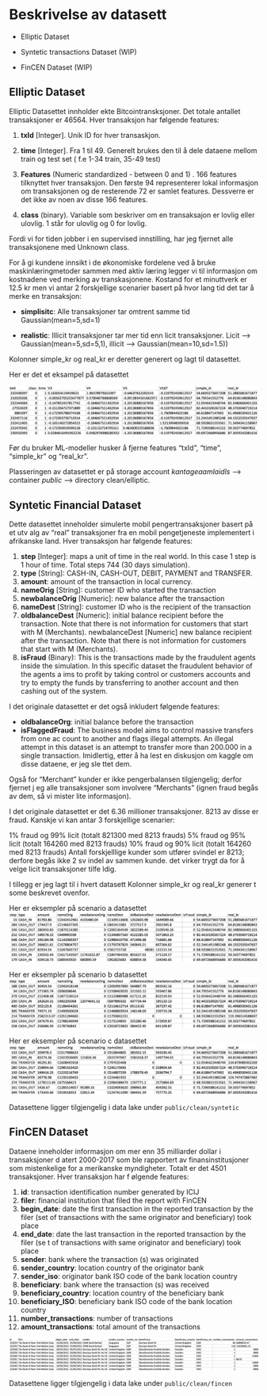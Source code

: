 
# Beskrivelse av datasett

- Elliptic Dataset

- Syntetic transactions Dataset (WIP)

- FinCEN Dataset (WIP)

## Elliptic Dataset

Elliptic Datasettet innholder ekte Bitcointransksjoner. Det totale antallet transaksjoner er 46564. Hver transaksjon har følgende features:

1. **txId** [Integer]. Unik ID for hver transaskjon.

2. **time** [Integer]. Fra 1 til 49. Generelt brukes den til å dele dataene mellom train og test set ( f.e 1-34 train, 35-49 test)

3. **Features** (Numeric standardized - between 0 and 1) . 166 features tilknyttet hver transaksjon. Den første 94 representerer lokal informasjon om transaksjonen og de resterende 72 er samlet features. Dessverre er det ikke av noen av disse 166 features.

4. **class** (binary). Variable som beskriver om en transaksajon er lovlig eller ulovlig. 1 står for ulovlig og 0 for lovlig.

Fordi vi for tiden jobber i en supervised innstilling, har jeg fjernet alle transaksjonene med Unknown class.

For å gi kundene innsikt i de økonomiske fordelene ved å bruke maskinlæringmetoder sammen med aktiv læring legger vi til informasjon om kostnadene ved merking av transkasjonene. Kostand for et minuttverk er 12.5 kr men vi antar 2 forskjellige scenarier basert på hvor lang tid det tar å merke en transaksjon:

- **simplisitc**: Alle transaksjoner tar omtrent samme tid Gaussian(mean=5,sd=1)

- **realistic**: Illicit transaksjoner tar mer tid enn licit transaksjoner. Licit –> Gaussian(mean=5,sd=5,1), illicit –> Gaussian(mean=10,sd=1.5))

Kolonner simple_kr og real_kr er deretter generert og lagt til datasettet.

Her er det et eksampel på datasettet

![image.png](/docs/images/elliptic.png)

Før du bruker ML-modeller husker å fjerne features “txId”, “time”, “simple_kr” og “real_kr”.

Plasseringen av datasettet er på storage account _kantageaamlaidls_ --> container _public_ --> directory clean/elliptic.

## Syntetic Financial Dataset

Dette datasettet inneholder simulerte mobil pengertransaksjoner basert på et utv
alg av “real” transaksjoner fra en mobil pengetjeneste implementert i afrikanske
 land. Hver transaksjon har følgende features:

1. **step** [Integer]: maps a unit of time in the real world. In this case 1 step is 1
hour of time. Total steps 744 (30 days simulation).
2. **type** [String]: CASH-IN, CASH-OUT, DEBIT, PAYMENT and TRANSFER.
3. **amount**: amount of the transaction in local currency.
4. **nameOrig** [String]: customer ID who started the transaction
5. **newbalanceOrig** [Numeric]: new balance after the transaction
6. **nameDest** [String]: customer ID who is the recipient of the transaction
7. **oldbalanceDest** [Numeric]: initial balance recipient before the transaction. Note
 that there is not information for customers that start with M (Merchants).
newbalanceDest [Numeric] new balance recipient after the transaction. Note that
there is not information for customers that start with M (Merchants).
8. **isFraud** (Binary): This is the transactions made by the fraudulent agents inside
the simulation. In this specific dataset the fraudulent behavior of the agents a
ims to profit by taking control or customers accounts and try to empty the funds
 by transferring to another account and then cashing out of the system.

I det originale datasettet er det også inkludert følgende features:

- **oldbalanceOrg**: initial balance before the transaction
- **isFlaggedFraud**: The business model aims to control massive transfers from one ac
count to another and flags illegal attempts. An illegal attempt in this dataset
is an attempt to transfer more than 200.000 in a single transaction.
Imidlertig, etter å ha lest en diskusjon om kaggle  om disse dataene, er jeg sle
ttet dem.

Også for “Merchant” kunder er ikke pengerbalansen tilgjengelig; derfor fjernet j
eg alle transaksjoner som involvere “Merchants” (ignen fraud begås av dem, så vi
 mister lite informasjon).

I det originale datasettet er det 6.36 millioner transaksjoner. 8213 av disse er
 fraud. Kanskje vi kan antar 3 forskjellige scenarier:

1% fraud og 99% licit (totalt 821300 med 8213 frauds)
5% fraud og 95% licit (totalt 164260 med 8213 frauds)
10% fraud og 90% licit (totalt 164260 med 8213 frauds)
Antall forskjelllige kunder som utfører svindel er 8213; derfore begås ikke 2 sv
indel av sammen kunde. det virker trygt da for å velge licit transaksjoner tilfe
ldig.

I tillegg er jeg lagt til i hvert datasett Kolonner simple_kr og real_kr generer
t some beskrevet ovenfor.

Her er eksempler på scenario a datasettet
![image.png](/docs/images/syntetic1.png)

Her er eksempler på scenario b datasettet
![image.png](/docs/images/syntetic2.png)

Her er eksempler på scenario c datasettet
![image.png](/docs/images/syntetic3.png)

Datasettene ligger tilgjengelig i data lake under ```public/clean/syntetic```

## FinCEN Dataset

Dataene inneholder informasjon om mer enn 35 milliarder dollar i transaksjoner d
atert 2000-2017 som ble rapportert av finansinstitusjoner som mistenkelige for a
merikanske myndigheter. Totalt er det 4501 transaksjoner. Hver transaksjon har f
ølgende features:

1. **id**: transaction identification number generated by ICIJ
2. **filer**: financial institution that filed the report with FinCEN
3. **begin_date**: date the first transaction in the reported transaction by the filer
(set of transactions with the same originator and beneficiary) took place
4. **end_date**: date the last transaction in the reported transaction by the filer (se
t of transactions with same originator and beneficiary) took place
5. **sender**: bank where the transaction (s) was originated
6. **sender_country**: location country of the originator bank
7. **sender_iso**: originator bank ISO code of the bank location country
8. **beneficiary**: bank where the transaction (s) was received
9. **beneficiary_country**: location country of the beneficiary bank
10. **beneficiary_ISO**: beneficiary bank ISO code of the bank location country
11. **number_transactions**: number of transactions
12. **amount_transactions**: total amount of the transactions

![image.png](/docs/images/fincen.png)

Datasettene ligger tilgjengelig i data lake under ```public/clean/fincen```
